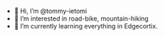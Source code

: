 - 👋 Hi, I’m @tommy-ietomi
- 👀 I’m interested in road-bike, mountain-hiking
- 🌱 I’m currently learning everything in Edgecortix.

<!---
tommy-ietomi/tommy-ietomi is a ✨ special ✨ repository because its `README.md` (this file) appears on your GitHub profile.
You can click the Preview link to take a look at your changes.
--->
